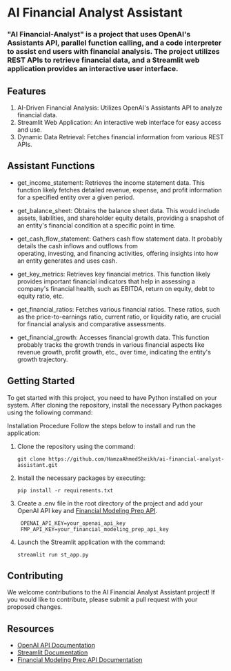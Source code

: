 # AI Financial Analyst Assistant

### "AI Financial-Analyst" is a project that uses OpenAI's Assistants API, parallel function calling, and a code interpreter to assist end users with financial analysis. The project utilizes REST APIs to retrieve financial data, and a Streamlit web application provides an interactive user interface.


## Features
 1. AI-Driven Financial Analysis: Utilizes OpenAI's Assistants API to analyze financial data.
 2. Streamlit Web Application: An interactive web interface for easy access and use.
 3. Dynamic Data Retrieval: Fetches financial information from various REST APIs.

## Assistant Functions
 - get_income_statement: Retrieves the income statement data. This function likely fetches detailed revenue, expense, and 
   profit information for a specified entity over a given period.

 - get_balance_sheet: Obtains the balance sheet data. This would include assets, liabilities, and shareholder equity 
   details, providing a snapshot of an entity's financial condition at a specific point in time.

 - get_cash_flow_statement: Gathers cash flow statement data. It probably details the cash inflows and outflows from      
   operating, investing, and financing activities, offering insights into how an entity generates and uses cash.

 - get_key_metrics: Retrieves key financial metrics. This function likely provides important financial indicators that 
   help in assessing a company's financial health, such as EBITDA, return on equity, debt to equity ratio, etc.

 - get_financial_ratios: Fetches various financial ratios. These ratios, such as the price-to-earnings ratio, current 
   ratio, or liquidity ratio, are crucial for financial analysis and comparative assessments.

 - get_financial_growth: Accesses financial growth data. This function probably tracks the growth trends in various 
   financial aspects like revenue growth, profit growth, etc., over time, indicating the entity's growth trajectory.
   
## Getting Started

To get started with this project, you need to have Python installed on your system. After cloning the repository, install the necessary Python packages using the following command:

Installation Procedure
Follow the steps below to install and run the application:
1. Clone the repository using the command:
    ```
    git clone https://github.com/HamzaAhmedSheikh/ai-financial-analyst-assistant.git
    ```
2. Install the necessary packages by executing:
    ```
    pip install -r requirements.txt
    ```
3. Create a .env file in the root directory of the project and add your OpenAI API key and [Financial Modeling Prep API](https://site.financialmodelingprep.com/developer/docs?ref=mlq.ai). 
   ```
    OPENAI_API_KEY=your_openai_api_key
    FMP_API_KEY=your_financial_modeling_prep_api_key
   ```  

4. Launch the Streamlit application with the command:
    ```
    streamlit run st_app.py
    ```
## Contributing

We welcome contributions to the AI Financial Analyst Assistant project! If you would like to contribute, please submit a pull request with your proposed changes.
   
## Resources
- [OpenAI API Documentation](https://platform.openai.com/docs/introduction)
- [Streamlit Documentation](https://docs.streamlit.io/)
- [Financial Modeling Prep API Documentation](https://site.financialmodelingprep.com/developer/docs)

